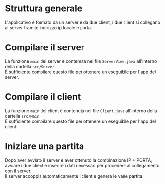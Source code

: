 # Struttura generale
L'applicativo è formato da un server e da due client, i due client si collegano al server tramite indirizzo ip locale e porta.

# Compilare il server
La funzione `main` del server è contenuta nel file `ServerView.java` all'interno della cartella `src/Server`\
È sufficiente compilare questo file per ottenere un eseguibile per l'app del server.

# Compilare il client
La funzione `main` del client è contenuta nel file `Client.java` all'interno della cartella `src/Main`\
È sufficiente compilare questo file per ottenere un eseguibile per l'app del client.

# Iniziare una partita
Dopo aver avviato il server e aver ottenuto la combinazione IP + PORTA, avviare i due client e inserire i dati necessari per procedere al collegamento con il server.\
Il server accoppia automaticamente i client e genera le varie partita. 